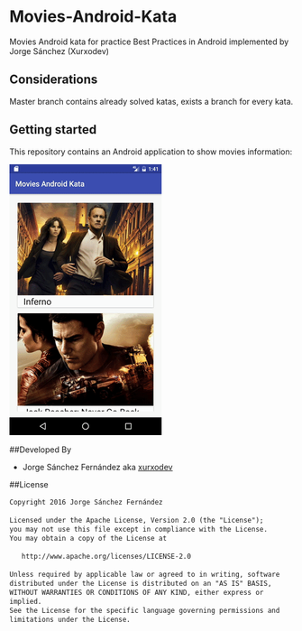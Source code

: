 # Movies-Android-Kata
Movies Android kata for practice Best Practices in Android implemented by Jorge Sánchez (Xurxodev)

## Considerations 

Master branch contains already solved katas, exists a branch for every kata.

## Getting started

This repository contains an Android application to show movies information:

![](/art/movies.gif)

##Developed By

* Jorge Sánchez Fernández aka [xurxodev](https://twitter.com/xurxodev)

##License


    Copyright 2016 Jorge Sánchez Fernández

    Licensed under the Apache License, Version 2.0 (the "License");
    you may not use this file except in compliance with the License.
    You may obtain a copy of the License at

       http://www.apache.org/licenses/LICENSE-2.0

    Unless required by applicable law or agreed to in writing, software
    distributed under the License is distributed on an "AS IS" BASIS,
    WITHOUT WARRANTIES OR CONDITIONS OF ANY KIND, either express or implied.
    See the License for the specific language governing permissions and
    limitations under the License.
